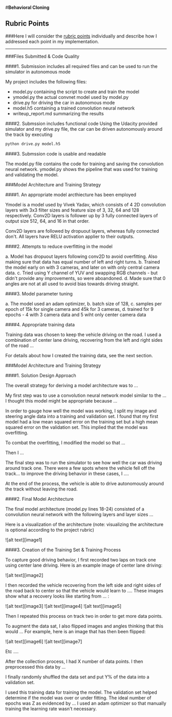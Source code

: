 #**Behavioral Cloning** 

## Rubric Points
###Here I will consider the [rubric points](https://review.udacity.com/#!/rubrics/432/view) individually and describe how I addressed each point in my implementation.  

---
###Files Submitted & Code Quality

####1. Submission includes all required files and can be used to run the simulator in autonomous mode

My project includes the following files:
* model.py containing the script to create and train the model
* ymodel.py the actual convnet model used by model.py
* drive.py for driving the car in autonomous mode
* model.h5 containing a trained convolution neural network 
* writeup_report.md summarizing the results

####2. Submssion includes functional code
Using the Udacity provided simulator and my drive.py file, the car can be driven autonomously around the track by executing 
```sh
python drive.py model.h5
```

####3. Submssion code is usable and readable

The model.py file contains the code for training and saving the convolution neural network. ymodel.py shows the pipeline that was used for training and validating the model.

###Model Architecture and Training Strategy

####1. An appropriate model arcthiecture has been employed

Ymodel is a model used by Vivek Yadav, which consists of 4 2D convolution layers with 3x3 filter sizes and feature size of 3, 32, 64 and 128 respectively. Conv2D layers is follower up by 3 fully connected layers of output size 512, 64, and 16 in that order.

Conv2D layers are followed by dropuout layers, whereas fully connected don't.
All layers have RELU activation applier to their outputs.

####2. Attempts to reduce overfitting in the model

a. Model has dropuout layers following conv2D to avoid overfitting. Also making sure that data has equal number of left and right turns.
b. Trained the model early on with 3 cameras, and later on with only central camera data.
c. Tried using Y channel of YUV and swapping RGB channels - but didn't provide any improvements, so were aboandoned.
d. Made sure that 0 angles are not at all used to avoid bias towards driving straight.

####3. Model parameter tuning

a. The model used an adam optimizer,
b. batch size of 128,
c. samples per epoch of 15k for single camera and 45k for 3 cameras,
d. trained for 9 epochs - 4 with 3 camera data and 5 wiht only center camera data

####4. Appropriate training data

Training data was chosen to keep the vehicle driving on the road. I used a combination of center lane driving, recovering from the left and right sides of the road ... 

For details about how I created the training data, see the next section. 

###Model Architecture and Training Strategy

####1. Solution Design Approach

The overall strategy for deriving a model architecture was to ...

My first step was to use a convolution neural network model similar to the ... I thought this model might be appropriate because ...

In order to gauge how well the model was working, I split my image and steering angle data into a training and validation set. I found that my first model had a low mean squared error on the training set but a high mean squared error on the validation set. This implied that the model was overfitting. 

To combat the overfitting, I modified the model so that ...

Then I ... 

The final step was to run the simulator to see how well the car was driving around track one. There were a few spots where the vehicle fell off the track... to improve the driving behavior in these cases, I ....

At the end of the process, the vehicle is able to drive autonomously around the track without leaving the road.

####2. Final Model Architecture

The final model architecture (model.py lines 18-24) consisted of a convolution neural network with the following layers and layer sizes ...

Here is a visualization of the architecture (note: visualizing the architecture is optional according to the project rubric)

![alt text][image1]

####3. Creation of the Training Set & Training Process

To capture good driving behavior, I first recorded two laps on track one using center lane driving. Here is an example image of center lane driving:

![alt text][image2]

I then recorded the vehicle recovering from the left side and right sides of the road back to center so that the vehicle would learn to .... These images show what a recovery looks like starting from ... :

![alt text][image3]
![alt text][image4]
![alt text][image5]

Then I repeated this process on track two in order to get more data points.

To augment the data sat, I also flipped images and angles thinking that this would ... For example, here is an image that has then been flipped:

![alt text][image6]
![alt text][image7]

Etc ....

After the collection process, I had X number of data points. I then preprocessed this data by ...


I finally randomly shuffled the data set and put Y% of the data into a validation set. 

I used this training data for training the model. The validation set helped determine if the model was over or under fitting. The ideal number of epochs was Z as evidenced by ... I used an adam optimizer so that manually training the learning rate wasn't necessary.
